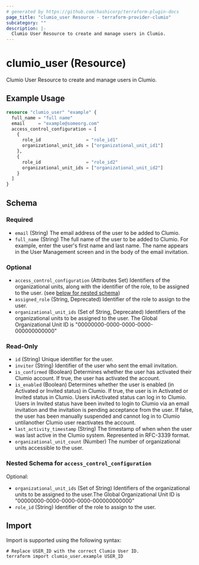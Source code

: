 ```yaml
---
# generated by https://github.com/hashicorp/terraform-plugin-docs
page_title: "clumio_user Resource - terraform-provider-clumio"
subcategory: ""
description: |-
  Clumio User Resource to create and manage users in Clumio.
---
```


# clumio_user (Resource)

Clumio User Resource to create and manage users in Clumio.

## Example Usage

```terraform
resource "clumio_user" "example" {
  full_name = "full name"
  email     = "example@someorg.com"
  access_control_configuration = [
    {
      role_id                 = "role_id1"
      organizational_unit_ids = ["organizational_unit_id1"]
    },
    {
      role_id                 = "role_id2"
      organizational_unit_ids = ["organizational_unit_id2"]
    }
  ]
}
```

<!-- schema generated by tfplugindocs -->
## Schema

### Required

- `email` (String) The email address of the user to be added to Clumio.
- `full_name` (String) The full name of the user to be added to Clumio. For example, enter the user's first name and last name. The name appears in the User Management screen and in the body of the  email invitation.

### Optional

- `access_control_configuration` (Attributes Set) Identifiers of the organizational units, along with the identifier of the role, to be assigned to the user. (see [below for nested schema](#nestedatt--access_control_configuration))
- `assigned_role` (String, Deprecated) Identifier of the role to assign to the user.
- `organizational_unit_ids` (Set of String, Deprecated) Identifiers of the organizational units  to be assigned to the user. The Global Organizational Unit ID is "00000000-0000-0000-0000-000000000000"

### Read-Only

- `id` (String) Unique identifier for the user.
- `inviter` (String) Identifier of the user who sent the email invitation.
- `is_confirmed` (Boolean) Determines whether the user has activated their Clumio account. If true, the user has activated the account.
- `is_enabled` (Boolean) Determines whether the user is enabled (in Activated or Invited status) in Clumio. If true, the user is in Activated or Invited status in Clumio. Users inActivated status can log in to Clumio. Users in Invited status have been invited to login to Clumio via an email invitation and the invitation is pending acceptance from the user. If false, the user has been manually suspended and cannot log in to Clumio untilanother Clumio user reactivates the account.
- `last_activity_timestamp` (String) The timestamp of when when the user was last active in the Clumio system. Represented in RFC-3339 format.
- `organizational_unit_count` (Number) The number of organizational units accessible to the user.

<a id="nestedatt--access_control_configuration"></a>
### Nested Schema for `access_control_configuration`

Optional:

- `organizational_unit_ids` (Set of String) Identifiers of the organizational units to be assigned to the user.The Global Organizational Unit ID is "00000000-0000-0000-0000-000000000000"
- `role_id` (String) Identifier of the role to assign to the user.

## Import

Import is supported using the following syntax:

```shell
# Replace USER_ID with the correct Clumio User ID.
terraform import clumio_user.example USER_ID
```
